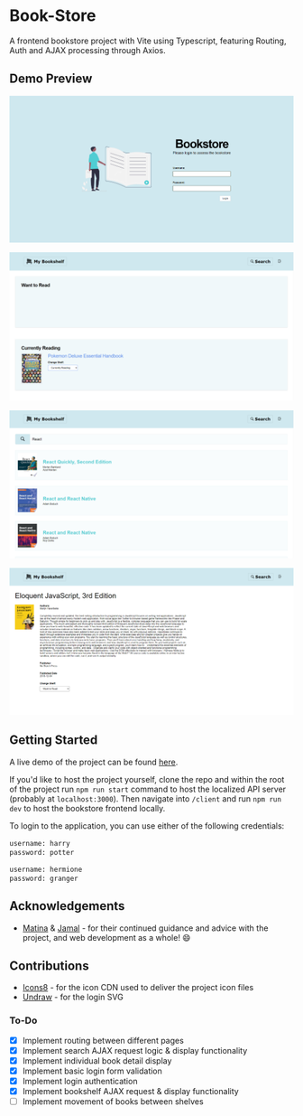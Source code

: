# Book-Store

A frontend bookstore project with Vite using Typescript, featuring Routing, Auth and AJAX processing through Axios.

## Demo Preview

![Demo image 1](./src/assets/demo-preview-1.png)

![Demo image 2](./src/assets/demo-preview-2.png)

![Demo image 3](./src/assets/demo-preview-3.png)

![Demo image 4](./src/assets/demo-preview-4.png)

## Getting Started

A live demo of the project can be found [here](https://chrisdruke-bookstore.onrender.com).

If you'd like to host the project yourself, clone the repo and within the root of the project run `npm run start` command to host the localized API server (probably at `localhost:3000`). Then navigate into `/client` and run `npm run dev` to host the bookstore frontend locally.

To login to the application, you can use either of the following credentials:

```
username: harry
password: potter
```

```
username: hermione
password: granger
```

## Acknowledgements

- [Matina](https://www.linkedin.com/in/matina-patsos-63aa2626/) & [Jamal](https://www.linkedin.com/in/jamal-taylor/) - for their continued guidance and advice with the project, and web development as a whole! :smile:

## Contributions

- [Icons8](https://icons8.com/) - for the icon CDN used to deliver the project icon files
- [Undraw](https://undraw.co/illustrations) - for the login SVG

### To-Do

- [x] Implement routing between different pages
- [x] Implement search AJAX request logic & display functionality
- [x] Implement individual book detail display
- [x] Implement basic login form validation
- [x] Implement login authentication
- [x] Implement bookshelf AJAX request & display functionality
- [ ] Implement movement of books between shelves
